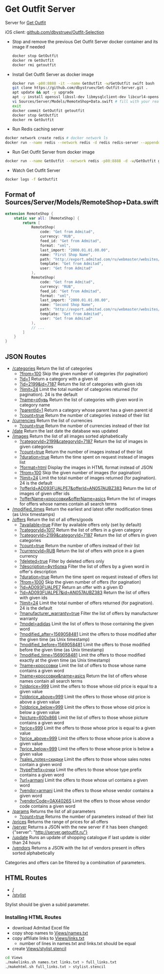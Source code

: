 # Get Outfit Server

Server for [Get Outfit](https://getoutfit.ru)

iOS client: [github.com/dbystruev/Outfit-Selection](https://github.com/dbystruev/Outfit-Selection)

* Stop and remove the previous Get Outfit Server docker container and its image if needed
  ```bash
  docker stop GetOutfit
  docker rm GetOutfit
  docker rmi getoutfit
  ```
  
* Install Get Outfit Server as docker image
  ```bash
  docker run -p80:8888 -it --name GetOutfit -w/GetOutfit swift bash
  git clone https://github.com/dbystruev/Get-Outfit-Server.git .
  apt update && apt -y upgrade
  apt -y install openssl libssl-dev libmysqlclient-dev libcurl4-openssl-dev vim
  vi Sources/Server/Models/RemoteShop+Data.swift # fill with your real Admitad data (see below)
  exit
  docker commit GetOutfit getoutfit
  docker stop GetOutfit
  docker rm GetOutfit
  ```

* Run Redis caching server
```bash
docker network create redis # docker network ls
docker run --name redis --network redis -d redis redis-server --appendonly yes
```

* Run Get Outfit Server from docker image
```bash
docker run --name GetOutfit --network redis -p80:8888 -d -w/GetOutfit getoutfit swift run -c release
 ```
 
 * Watch Get Outfit Server
 ```bash
 docker logs -f GetOutfit
 ```

## Format of Sources/Server/Models/RemoteShop+Data.swift
```swift
extension RemoteShop {
    static var all: [RemoteShop] {
        return [
            RemoteShop(
                code: "Get from Admitad",
                currency: "RUB",
                feed_id: "Get from Admitad",
                format: "xml",
                last_import: "2000.01.01.00.00",
                name: "First Shop Name",
                path: "http://export.admitad.com/ru/webmaster/websites/838792/products/export_adv_products/",
                template: "Get from Admitad",
                user: "Get from Admitad"
            ),
            RemoteShop(
                code: "Get from Admitad",
                currency: "RUB",
                feed_id: "Get from Admitad",
                format: "xml",
                last_import: "2000.01.01.00.00",
                name: "Second Shop Name",
                path: "http://export.admitad.com/ru/webmaster/websites/838792/products/export_adv_products/",
                template: "Get from Admitad",
                user: "Get from Admitad"
            ),
            // ...
        ]
    }
}
```

## JSON Routes
- [/categories](http://server.getoutfit.ru/categories) Return the list of categories
  - [?from=100](http://server.getoutfit.ru/categories?from=100) Skip the given number of categories (for pagination)
  - [?id=1](http://server.getoutfit.ru/categories?id=1) Return a category with a given id
  - [?id=2199&id=7187](http://server.getoutfit.ru/categories?id=2199&id=7187) Return the list of categories with given ids
  - [?limit=24](http://server.getoutfit.ru/categories?limit=24) Limit the total number of categories returned (for pagination).  24 is the default
  - [?name=обувь](http://server.getoutfit.ru/categories?name=обувь) Return the list of categories with given word in category name
  - [?parentId=1](http://server.getoutfit.ru/categories?parentId=1) Return a category whose parent has a given parent id
  - [?count=true](http://server.getoutfit.ru/categories?count=true) Return the number of categories instead of their list
- [/currencies](http://server.getoutfit.ru/currencies) Return the list of currencies
  - [?count=true](http://server.getoutfit.ru/currencies?count=true) Return the number of currencies instead of their list
- [/date](http://server.getoutfit.ru/date) Return the last date the database was updated
- [/images](http://server.getoutfit.ru/images) Return the list of all images sorted alphabetically
  - [?categoryId=2199&categoryId=7187](http://server.getoutfit.ru/images?categoryId=2199&categoryId=7187) Return the list of images in given categories
  - [?count=true](http://server.getoutfit.ru/images?count=true) Return the number of images instead of their list
  - [?duration=true](http://server.getoutfit.ru/images?duration=true) Return the time spent on request instead of images list
  - [?format=html](http://server.getoutfit.ru/images?format=html) Display the images in HTML format instead of JSON
  - [?from=100](http://server.getoutfit.ru/images?from=100) Skip the given number of images (for pagination)
  - [?limit=24](http://server.getoutfit.ru/images?limit=24) Limit the total number of images returned (for pagination).  24 is the default
  - [?offerId=AD093FUALPE7&offerId=AN057AUBZ383](http://server.getoutfit.ru/images?offerId=AD093FUALPE7&offerId=AN057AUBZ383) Return the list of images of given offer ids
  - [?offerName=кроссовки&offerName=asics](http://server.getoutfit.ru/images?offerName=кроссовки&offerName=asics) Return the list of images for offers whose names contain all search terms
- [/modified_times](http://server.getoutfit.ru/modified_times) Return the earliest and latest offer modification times (as Unix timestamps)
- [/offers](http://server.getoutfit.ru/offers) Return the list of all offers/goods
  - [?available=true](http://server.getoutfit.ru/offers?available=true) Filter by available offers only (set by default)
  - [?categoryId=1017](http://server.getoutfit.ru/offers?categoryId=1017) Return the list of offers in a given category
  - [?categoryId=2199&categoryId=7187](http://server.getoutfit.ru/categories?categoryId=2199&categoryId=7187) Return the list of offers in given categories
  - [?count=true](http://server.getoutfit.ru/offers?count=true) Return the number of offers instead of their list
  - [?currencyId=RUB](http://server.getoutfit.ru/offers?currencyId=RUB) Return the list of offers with price in a given currency
  - [?deleted=true](http://server.getoutfit.ru/offers?deleted=true) Filter by deleted offers only
  - [?description=футболка](http://server.getoutfit.ru/offers?description=футболка) Filter the list of offers by a given word in offer's description
  - [?duration=true](http://server.getoutfit.ru/offers?duration=true) Return the time spent on request instead of offers list
  - [?from=1000](http://server.getoutfit.ru/offers?from=1000) Skip the given number of offers (for pagination)
  - [?id=AD093FUALPE7](http://server.getoutfit.ru/offers?id=AD093FUALPE7) Return an offer with a given ID
  - [?id=AD093FUALPE7&id=AN057AUBZ383](http://server.getoutfit.ru/offers?id=AD093FUALPE7&id=AN057AUBZ383) Return the list of offers with given ids
  - [?limit=24](http://server.getoutfit.ru/offers?limit=24) Limit the total number of offers returned (for pagination).  24 is the default
  - [?manufacturer_warranty=true](http://server.getoutfit.ru/offers?manufacturer_warranty=true) Filter the list of offers by manufacturer warranty
  - [?model=adidas](http://server.getoutfit.ru/offers?model=adidas) Limit the list of offers to those containing the given word
  - [?modified_after=1569058481](http://server.getoutfit.ru/offers?modified_after=1569058481) Limit the offers to those modified after the given time (as Unix timestamp)
  - [?modified_before=1569058481](http://server.getoutfit.ru/offers?modified_before=1569058481) Limit the offers to those modified before the given time (as Unix timestamp)
  - [?modified_time=1569058481](http://server.getoutfit.ru/offers?modified_time=1569058481) Limit the offers to those modified exactly at the given time (as Unix timestamp)
  - [?name=кроссовки](http://server.getoutfit.ru/offers?name=кроссовки) Limit the list of offers to those whose name contains a given word
  - [?name=кроссовки&name=asics](http://server.getoutfit.ru/images?name=кроссовки&name=asics) Return the list of offers whose names contain all search terms
  - [?oldprice=999](http://server.getoutfit.ru/offers?oldprice=999) Limit the offers to those whose old price is equal to a given value
  - [?oldprice_above=999](http://server.getoutfit.ru/offers?oldprice_above=999) Limit the offers to those whose old price is above a given value
  - [?oldprice_below=999](http://server.getoutfit.ru/offers?oldprice_below=999) Limit the offers to those whose old price is below a given value
  - [?picture=600x866](http://server.getoutfit.ru/offers?picture=600x866) Limit the list of offers to those whose picture contains a given word
  - [?price=999](http://server.getoutfit.ru/offers?price=999) Limit the offers to those whose price is equal to a given value
  - [?price_above=999](http://server.getoutfit.ru/offers?price_above=999) Limit the offers to those whose price is above a given value
  - [?price_below=999](http://server.getoutfit.ru/offers?price_below=999) Limit the offers to those whose price is below a given value
  - [?sales_notes=скидки](http://server.getoutfit.ru/offers?sales_notes=скидки) Limit the offers to those whose sales notes contain a given word
  - [?typePrefix=очки](http://server.getoutfit.ru/offers?typePrefix=очки) Limit the offers to those whose type prefix contains a given word
  - [?url=armani](http://server.getoutfit.ru/offers?url=armani) Limit the offers to those whose url contains a given word
  - [?vendor=armani](http://server.getoutfit.ru/offers?vendor=armani) Limit the offers to those whose vendor contains a given word
  - [?vendorCode=0AX4026S](http://server.getoutfit.ru/offers?vendorCode=0AX4026S) Limit the offers to those whose vendor code contains a given word
- [/params](http://server.getoutfit.ru/params) Returns the list of all parameters
  - [?count=true](http://server.getoutfit.ru/params?count=true) Returns the number of parameters instead of their list
- [/prices](http://server.getoutfit.ru/prices) Returns the range of prices for all offers
- [/server](http://server.getoutfit.ru/server) Returns a JSON with the new server if it has been changed: {"server": "http://server.getoutfit.ru"} 
- [/update](http://server.getoutfit.ru/update) Runs an update of shopping catalogue if last update is older than 24 hours
- [/vendors](http://server.getoutfit.ru/vendors) Returns a JSON with the list of vendors present in offers sorted alphabetically

Categories and offers can be filtered by a combination of parameters.

## HTML Routes
- [/](http://server.getoutfit.ru)
- [/stylist](http://server.getoutfit.ru/stylist?subid=app)

Stylist should be given a subid parameter.

### Installing HTML Routes
- download Admitad Excel file
- copy shop names to [Views/names.txt](https://github.com/dbystruev/Get-Outfit-Server/blob/master/Views/names.txt)
- copy affiliate links to [Views/links.txt](https://github.com/dbystruev/Get-Outfit-Server/blob/master/Views/links.txt)
  - number of lines in names.txt and links.txt should be equal
- create [Views/stylist.stencil](https://github.com/dbystruev/Get-Outfit-Server/blob/master/Views/stylist.stencil)
```bash
cd Views
./makelinks.sh names.txt links.txt > full_links.txt
./makehtml.sh full_links.txt > stylist.stencil
```
